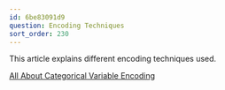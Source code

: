 ```yaml
---
id: 6be83091d9
question: Encoding Techniques
sort_order: 230
---
```


This article explains different encoding techniques used.

[All About Categorical Variable Encoding](https://towardsdatascience.com/all-about-categorical-variable-encoding-305f3361fd02)
